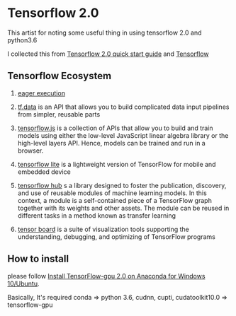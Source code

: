 # Tensorflow 2.0
This artist for noting some useful thing in using tensorflow 2.0 and python3.6

I collected this from [Tensorflow 2.0 quick start guide]() and [Tensorflow]()

## Tensorflow Ecosystem
1. [eager execution]()

2. [tf.data]() is an API that allows you to build complicated data input pipelines from simpler, reusable parts

3. [tensorflow.js]() is a collection of APIs that allow you to build and train models using either the low-level JavaScript linear algebra library or the high-level layers API. Hence, models can be trained and run in a browser.

4. [tensorflow lite]() is a lightweight version of TensorFlow for mobile and embedded device

5. [tensorflow hub]() s a library designed to foster the publication, discovery, and use of reusable modules of machine learning models. In this context, a module is a self-contained piece of a TensorFlow graph together with its weights and other assets. The module can be reused in different tasks in a method known as transfer learning

6. [tensor board]() is a suite of visualization tools supporting the understanding, debugging, and optimizing of TensorFlow programs

## How to install 
please follow [Install TensorFlow-gpu 2.0 on Anaconda for Windows 10/Ubuntu](https://medium.com/@shaolinkhoa/install-tensorflow-gpu-2-0-alpha-on-anaconda-for-windows-10-ubuntu-ced099010b21).

Basically, It's required conda => python 3.6, cudnn, cupti, cudatoolkit10.0 => tensorflow-gpu

## 

